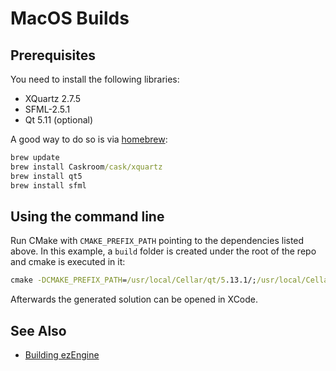 # MacOS Builds

## Prerequisites

You need to install the following libraries:

* XQuartz 2.7.5
* SFML-2.5.1
* Qt 5.11 (optional)

A good way to do so is via [homebrew](https://brew.sh/):

``` cmd
brew update
brew install Caskroom/cask/xquartz
brew install qt5
brew install sfml
```

## Using the command line

Run CMake with `CMAKE_PREFIX_PATH` pointing to the dependencies listed above. In this example, a `build` folder is created under the root of the repo and cmake is executed in it:

``` cmd
cmake -DCMAKE_PREFIX_PATH=/usr/local/Cellar/qt/5.13.1/;/usr/local/Cellar/sfml/2.5.1/ -DEZ_ENABLE_QT_SUPPORT=1 -DCMAKE_BUILD_TYPE=RelWithDebInfo -DEZ_ENABLE_FOLDER_UNITY_FILES=$(unityfiles) -G "Xcode" ../
```

Afterwards the generated solution can be opened in XCode.

## See Also


* [Building ezEngine](building-ez.md)
